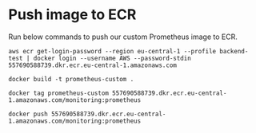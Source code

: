 # Push image to ECR
Run below commands to push our custom Prometheus image to ECR.
```
aws ecr get-login-password --region eu-central-1 --profile backend-test | docker login --username AWS --password-stdin 557690588739.dkr.ecr.eu-central-1.amazonaws.com
```

```
docker build -t prometheus-custom .
```

```
docker tag prometheus-custom 557690588739.dkr.ecr.eu-central-1.amazonaws.com/monitoring:prometheus
```

```
docker push 557690588739.dkr.ecr.eu-central-1.amazonaws.com/monitoring:prometheus
```